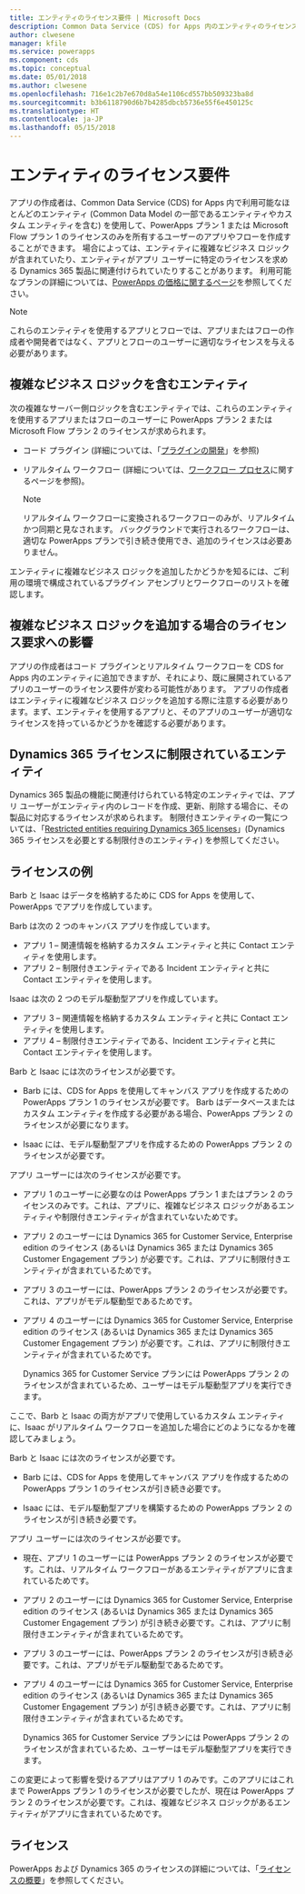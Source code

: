 ```yaml
---
title: エンティティのライセンス要件 | Microsoft Docs
description: Common Data Service (CDS) for Apps 内のエンティティのライセンス要件の説明です。
author: clwesene
manager: kfile
ms.service: powerapps
ms.component: cds
ms.topic: conceptual
ms.date: 05/01/2018
ms.author: clwesene
ms.openlocfilehash: 716e1c2b7e670d8a54e1106cd557bb509323ba8d
ms.sourcegitcommit: b3b6118790d6b7b4285dbcb5736e55f6e450125c
ms.translationtype: HT
ms.contentlocale: ja-JP
ms.lasthandoff: 05/15/2018
---
```

# <a name="license-requirements-for-entities"></a>エンティティのライセンス要件
アプリの作成者は、Common Data Service (CDS) for Apps 内で利用可能なほとんどのエンティティ (Common Data Model の一部であるエンティティやカスタム エンティティを含む) を使用して、PowerApps プラン 1 または Microsoft Flow プラン 1 のライセンスのみを所有するユーザーのアプリやフローを作成することができます。 場合によっては、エンティティに複雑なビジネス ロジックが含まれていたり、エンティティがアプリ ユーザーに特定のライセンスを求める Dynamics 365 製品に関連付けられていたりすることがあります。 利用可能なプランの詳細については、[PowerApps の価格に関するページ](https://powerapps.microsoft.com/pricing)を参照してください。

> [!NOTE]
> これらのエンティティを使用するアプリとフローでは、アプリまたはフローの作成者や開発者ではなく、アプリとフローのユーザーに適切なライセンスを与える必要があります。

## <a name="entities-with-complex-business-logic"></a>複雑なビジネス ロジックを含むエンティティ
次の複雑なサーバー側ロジックを含むエンティティでは、これらのエンティティを使用するアプリまたはフローのユーザーに PowerApps プラン 2 または Microsoft Flow プラン 2 のライセンスが求められます。

* コード プラグイン (詳細については、「[プラグインの開発](https://docs.microsoft.com/dynamics365/customer-engagement/developer/plugin-development)」を参照)
* リアルタイム ワークフロー (詳細については、[ワークフロー プロセス](https://docs.microsoft.com/dynamics365/customer-engagement/customize/workflow-processes)に関するページを参照)。

    > [!NOTE]
    >  リアルタイム ワークフローに変換されるワークフローのみが、リアルタイムかつ同期と見なされます。 バックグラウンドで実行されるワークフローは、適切な PowerApps プランで引き続き使用でき、追加のライセンスは必要ありません。

エンティティに複雑なビジネス ロジックを追加したかどうかを知るには、ご利用の環境で構成されているプラグイン アセンブリとワークフローのリストを確認します。

## <a name="impacting-license-requirements-when-adding-complex-business-logic"></a>複雑なビジネス ロジックを追加する場合のライセンス要求への影響
アプリの作成者はコード プラグインとリアルタイム ワークフローを CDS for Apps 内のエンティティに追加できますが、それにより、既に展開されているアプリのユーザーのライセンス要件が変わる可能性があります。 アプリの作成者はエンティティに複雑なビジネス ロジックを追加する際に注意する必要があります。まず、エンティティを使用するアプリと、そのアプリのユーザーが適切なライセンスを持っているかどうかを確認する必要があります。

## <a name="entities-restricted-to-dynamics-365-licenses"></a>Dynamics 365 ライセンスに制限されているエンティティ
Dynamics 365 製品の機能に関連付けられている特定のエンティティでは、アプリ ユーザーがエンティティ内のレコードを作成、更新、削除する場合に、その製品に対応するライセンスが求められます。 制限付きエンティティの一覧については、「[Restricted entities requiring Dynamics 365 licenses](data-platform-restricted-entities.md)」(Dynamics 365 ライセンスを必要とする制限付きのエンティティ) を参照してください。

## <a name="licensing-example"></a>ライセンスの例
Barb と Isaac はデータを格納するために CDS for Apps を使用して、PowerApps でアプリを作成しています。

Barb は次の 2 つのキャンバス アプリを作成しています。

* アプリ 1 &ndash; 関連情報を格納するカスタム エンティティと共に Contact エンティティを使用します。
* アプリ 2 &ndash; 制限付きエンティティである Incident エンティティと共に Contact エンティティを使用します。

Isaac は次の 2 つのモデル駆動型アプリを作成しています。

* アプリ 3 &ndash; 関連情報を格納するカスタム エンティティと共に Contact エンティティを使用します。
* アプリ 4 &ndash; 制限付きエンティティである、Incident エンティティと共に Contact エンティティを使用します。

Barb と Isaac には次のライセンスが必要です。
* Barb には、CDS for Apps を使用してキャンバス アプリを作成するための PowerApps プラン 1 のライセンスが必要です。 Barb はデータベースまたはカスタム エンティティを作成する必要がある場合、PowerApps プラン 2 のライセンスが必要になります。

* Isaac には、モデル駆動型アプリを作成するための PowerApps プラン 2 のライセンスが必要です。

アプリ ユーザーには次のライセンスが必要です。
* アプリ 1 のユーザーに必要なのは PowerApps プラン 1 またはプラン 2 のライセンスのみです。これは、アプリに、複雑なビジネス ロジックがあるエンティティや制限付きエンティティが含まれていないためです。

* アプリ 2 のユーザーには Dynamics 365 for Customer Service, Enterprise edition のライセンス (あるいは Dynamics 365 または Dynamics 365 Customer Engagement プラン) が必要です。これは、アプリに制限付きエンティティが含まれているためです。

* アプリ 3 のユーザーには、PowerApps プラン 2 のライセンスが必要です。これは、アプリがモデル駆動型であるためです。

* アプリ 4 のユーザーには Dynamics 365 for Customer Service, Enterprise edition のライセンス (あるいは Dynamics 365 または Dynamics 365 Customer Engagement プラン) が必要です。これは、アプリに制限付きエンティティが含まれているためです。

    Dynamics 365 for Customer Service プランには PowerApps プラン 2 のライセンスが含まれているため、ユーザーはモデル駆動型アプリを実行できます。

ここで、Barb と Isaac の両方がアプリで使用しているカスタム エンティティに、Isaac がリアルタイム ワークフローを追加した場合にどのようになるかを確認してみましょう。

Barb と Isaac には次のライセンスが必要です。
* Barb には、CDS for Apps を使用してキャンバス アプリを作成するための PowerApps プラン 1 のライセンスが引き続き必要です。

* Isaac には、モデル駆動型アプリを構築するための PowerApps プラン 2 のライセンスが引き続き必要です。

アプリ ユーザーには次のライセンスが必要です。
* 現在、アプリ 1 のユーザーには PowerApps プラン 2 のライセンスが必要です。これは、リアルタイム ワークフローがあるエンティティがアプリに含まれているためです。

* アプリ 2 のユーザーには Dynamics 365 for Customer Service, Enterprise edition のライセンス (あるいは Dynamics 365 または Dynamics 365 Customer Engagement プラン) が引き続き必要です。これは、アプリに制限付きエンティティが含まれているためです。 

* アプリ 3 のユーザーには、PowerApps プラン 2 のライセンスが引き続き必要です。これは、アプリがモデル駆動型であるためです。

* アプリ 4 のユーザーには Dynamics 365 for Customer Service, Enterprise edition のライセンス (あるいは Dynamics 365 または Dynamics 365 Customer Engagement プラン) が引き続き必要です。これは、アプリに制限付きエンティティが含まれているためです。

    Dynamics 365 for Customer Service プランには PowerApps プラン 2 のライセンスが含まれているため、ユーザーはモデル駆動型アプリを実行できます。

この変更によって影響を受けるアプリはアプリ 1 のみです。このアプリにはこれまで PowerApps プラン 1 のライセンスが必要でしたが、現在は PowerApps プラン 2 のライセンスが必要です。これは、複雑なビジネス ロジックがあるエンティティがアプリに含まれているためです。 

## <a name="licensing"></a>ライセンス
PowerApps および Dynamics 365 のライセンスの詳細については、「[ライセンスの概要](../../administrator/pricing-billing-skus.md)」を参照してください。
